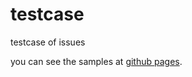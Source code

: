 # testcase
testcase of issues

you can see the samples at [github pages](http://heporap.github.io/testcase/).
